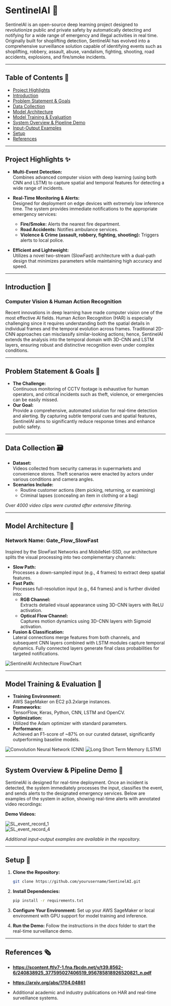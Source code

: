 # SentinelAI 🚀

SentinelAI is an open-source deep learning project designed to revolutionize public and private safety by automatically detecting and notifying for a wide range of emergency and illegal activities in real time. Originally built for shoplifting detection, SentinelAI has evolved into a comprehensive surveillance solution capable of identifying events such as shoplifting, robbery, assault, abuse, vandalism, fighting, shooting, road accidents, explosions, and fire/smoke incidents.

---

## Table of Contents 📅
- [Project Highlights](#project-highlights)
- [Introduction](#introduction)
- [Problem Statement & Goals](#problem-statement--goals)
- [Data Collection](#data-collection)
- [Model Architecture](#model-architecture)
- [Model Training & Evaluation](#model-training--evaluation)
- [System Overview & Pipeline Demo](#system-overview--pipeline-demo)
- [Input-Output Examples](#input-output-examples)
- [Setup](#setup)
- [References](#references)

---

## Project Highlights ✨
- **Multi-Event Detection:**  
  Combines advanced computer vision with deep learning (using both CNN and LSTM) to capture spatial and temporal features for detecting a wide range of incidents.
  
- **Real-Time Monitoring & Alerts:**  
  Designed for deployment on edge devices with extremely low inference time. The system provides immediate notifications to the appropriate emergency services:
  - **Fire/Smoke:** Alerts the nearest fire department.
  - **Road Accidents:** Notifies ambulance services.
  - **Violence & Crime (assault, robbery, fighting, shooting):** Triggers alerts to local police.
    
- **Efficient and Lightweight:**  
  Utilizes a novel two-stream (SlowFast) architecture with a dual-path design that minimizes parameters while maintaining high accuracy and speed.

---

## Introduction 📜
### Computer Vision & Human Action Recognition
Recent innovations in deep learning have made computer vision one of the most effective AI fields. Human Action Recognition (HAR) is especially challenging since it requires understanding both the spatial details in individual frames and the temporal evolution across frames. Traditional 2D-CNN approaches can misclassify similar-looking actions; hence, SentinelAI extends the analysis into the temporal domain with 3D-CNN and LSTM layers, ensuring robust and distinctive recognition even under complex conditions.

---

## Problem Statement & Goals 🎯
- **The Challenge:**  
  Continuous monitoring of CCTV footage is exhaustive for human operators, and critical incidents such as theft, violence, or emergencies can be easily missed.
- **Our Goal:**  
  Provide a comprehensive, automated solution for real-time detection and alerting. By capturing subtle temporal cues and spatial features, SentinelAI aims to significantly reduce response times and enhance public safety.

---

## Data Collection 🗃️
- **Dataset:**  
  Videos collected from security cameras in supermarkets and convenience stores. Theft scenarios were enacted by actors under various conditions and camera angles.
- **Scenarios Include:**  
  - Routine customer actions (item picking, returning, or examining)  
  - Criminal lapses (concealing an item in clothing or a bag)

*Over 4000 video clips were curated after extensive filtering.*

---

## Model Architecture 🎨
### Network Name: **Gate_Flow_SlowFast**
Inspired by the SlowFast Networks and MobileNet-SSD, our architecture splits the visual processing into two complementary channels:
- **Slow Path:**  
  Processes a down-sampled input (e.g., 4 frames) to extract deep spatial features.
- **Fast Path:**  
  Processes full-resolution input (e.g., 64 frames) and is further divided into:
  - **RGB Channel:**  
    Extracts detailed visual appearance using 3D-CNN layers with ReLU activation.
  - **Optical Flow Channel:**  
    Captures motion dynamics using 3D-CNN layers with Sigmoid activation.
- **Fusion & Classification:**  
  Lateral connections merge features from both channels, and subsequent CNN layers combined with LSTM modules capture temporal dynamics. Fully connected layers generate final class probabilities for targeted notifications.

![SentinelAI Architecture FlowChart](https://github.com/TanishLal/SentinalAi/blob/main/DB_Sample/input/SentinelAI%20Architectural%20FlowChart.png)

---

## Model Training & Evaluation 📑
- **Training Environment:**  
  AWS SageMaker on EC2 p3.2xlarge instances.
- **Frameworks:**  
  TensorFlow, Keras, Python, CNN, LSTM and OpenCV.
- **Optimization:**  
  Utilized the Adam optimizer with standard parameters.
- **Performance:**  
  Achieved an F1-score of ~87% on our curated dataset, significantly outperforming baseline models.

![Convolution Neural Network (CNN)](https://github.com/TanishLal/SentinalAi/blob/main/DB_Sample/input/Convolution%20Neural%20Network%20(CNN).png)
![Long Short Term Memory (LSTM) ](https://github.com/TanishLal/SentinalAi/blob/main/DB_Sample/input/Long%20Short%20Term%20Memory%20(LSTM).png)

---

## System Overview & Pipeline Demo 🎥
SentinelAI is designed for real-time deployment. Once an incident is detected, the system immediately processes the input, classifies the event, and sends alerts to the designated emergency services.
Below are examples of the system in action, showing real-time alerts with annotated video recordings:

**Demo Videos:**  

![SL_event_record_1](https://user-images.githubusercontent.com/34807427/172144654-730d19a4-8f04-4a7c-940a-dacf8586973c.gif)  
![SL_event_record_4](https://user-images.githubusercontent.com/34807427/172144715-94d3b4af-5343-4e2c-bb8c-4a23562e0802.gif)

*Additional input-output examples are available in the repository.*

---

## Setup 🔽
1. **Clone the Repository:**  
   ```bash
   git clone https://github.com/yourusername/SentinelAI.git

2. **Install Dependencies:**
   ```bash
   pip install -r requirements.txt

3. **Configure Your Environment:**
   Set up your AWS SageMaker or local environment with GPU support for model training and inference.

4. **Run the Demo:**
   Follow the instructions in the *docs* folder to start the real-time surveillance demo.
   
---

## References 🗞️
-  **https://scontent.ftlv7-1.fna.fbcdn.net/v/t39.8562-6/240838925_377595027406519_956785818926520821_n.pdf**
   
-  **https://arxiv.org/abs/1704.04861**

-  Additional academic and industry publications on HAR and real-time surveillance systems.

  
